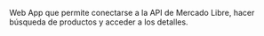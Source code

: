 Web App que permite conectarse a la API de Mercado Libre, hacer búsqueda de productos y acceder a los detalles.

